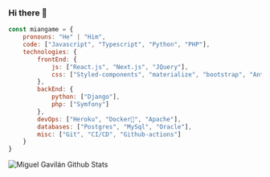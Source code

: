 ### Hi there 👋

```js
const miangame = {
    pronouns: "He" | "Him",
    code: ["Javascript", "Typescript", "Python", "PHP"],
    technologies: {
        frontEnd: {
            js: ["React.js", "Next.js", "JQuery"],
            css: ["Styled-components", "materialize", "bootstrap", "Ant.design"]
        },
        backEnd: {
            python: ["Django"],
            php: ["Symfony"]
        },
        devOps: ["Heroku", "Docker🐳", "Apache"],
        databases: ["Postgres", "MySql", "Oracle"],
        misc: ["Git", "CI/CD", "Github-actions"]
    }
}
```

![Miguel Gavilán Github Stats](https://github-readme-stats.vercel.app/api?username=miangame&show_icons=true&title_color=fff&icon_color=79ff97&text_color=9f9f9f&bg_color=151515)
